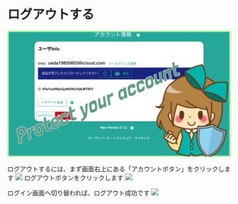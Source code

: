 # ログアウトする
![アカウントの設定-見出し](../../image/icatch/i11.png)

ログアウトするには、まず画面右上にある「アカウントボタン」をクリックします
![](/account/a8.png)
ログアウトボタンをクリックします
![](/account/a14.png)

ログイン画面へ切り替われば、ログアウト成功です
![](/account/a15.png)
